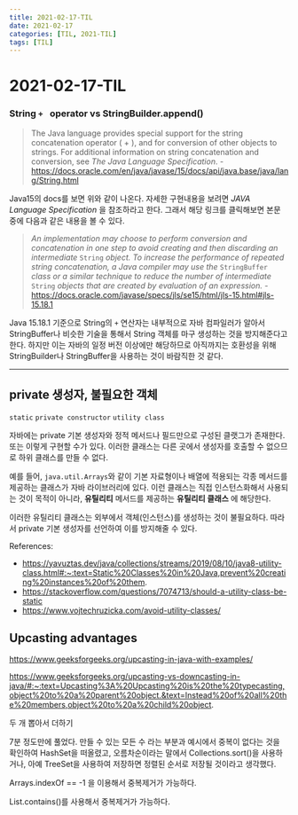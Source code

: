```yaml
---
title: 2021-02-17-TIL
date: 2021-02-17
categories: [TIL, 2021-TIL]
tags: [TIL]
---
```


# 2021-02-17-TIL

### String `+ ` operator vs StringBuilder.append()

> The Java language provides special support for the string concatenation operator ( + ), and for conversion of other objects to strings. For additional information on string concatenation and conversion, see *The Java Language Specification*. - https://docs.oracle.com/en/java/javase/15/docs/api/java.base/java/lang/String.html

Java15의 docs를 보면 위와 같이 나온다. 자세한 구현내용을 보려면  *JAVA Language Specification* 을 참조하라고 한다. 그래서 해당 링크를 클릭해보면 본문 중에 다음과 같은 내용을 볼 수 있다.

> *An implementation may choose to perform conversion and concatenation in one step to avoid creating and then discarding an intermediate* `String` *object. To increase the performance of repeated string concatenation, a Java compiler may use the* `StringBuffer` *class or a similar technique to reduce the number of intermediate* `String` *objects that are created by evaluation of an expression.* - https://docs.oracle.com/javase/specs/jls/se15/html/jls-15.html#jls-15.18.1

Java 15.18.1 기준으로 String의 `+` 연산자는 내부적으로 자바 컴파일러가 알아서 StringBuffer나 비슷한 기술을 통해서 String 객체를 마구 생성하는 것을 방지해준다고 한다. 하지만 이는 자바의 일정 버전 이상에만 해당하므로 아직까지는 호환성을 위해 StringBuilder나 StringBuffer을 사용하는 것이 바람직한 것 같다.

---

## private 생성자, 불필요한 객체

`static` `private constructor` `utility class`

자바에는 private 기본 생성자와 정적 메서드나 필드만으로 구성된 클랫그가 존재한다. 또는 이렇게 구현할 수가 있다. 이러한 클래스는 다른 곳에서 생성자를 호출할 수 없으므로 하위 클래스를 만들 수 없다.

예를 들어, `java.util.Arrays`와 같이 기본 자료형이나 배열에 적용되는 각종 메서드를 제공하는 클래스가 자바 라이브러리에 있다. 이런 클래스는 직접 인스턴스화해서 사용되는 것이 목적이 아니라, **유틸리티** 메서드를 제공하는 **유틸리티 클래스** 에 해당한다.

이러한 유틸리티 클래스는 외부에서 객체(인스턴스)를 생성하는 것이 불필요하다. 따라서 private 기본 생성자를 선언하여 이를 방지해줄 수 있다.

References: 

- https://yavuztas.dev/java/collections/streams/2019/08/10/java8-utility-class.html#:~:text=Static%20Classes%20in%20Java,prevent%20creating%20instances%20of%20them.
- https://stackoverflow.com/questions/7074713/should-a-utility-class-be-static
- https://www.vojtechruzicka.com/avoid-utility-classes/

## Upcasting advantages

https://www.geeksforgeeks.org/upcasting-in-java-with-examples/

https://www.geeksforgeeks.org/upcasting-vs-downcasting-in-java/#:~:text=Upcasting%3A%20Upcasting%20is%20the%20typecasting,object%20to%20a%20parent%20object.&text=Instead%20of%20all%20the%20members,object%20to%20a%20child%20object.





두 개 뽑아서 더하기

7분 정도만에 풀었다. 만들 수 있는 모든 수 라는 부분과 예시에서 중복이 없다는 것을 확인하여 HashSet을 떠올렸고, 오름차순이라는 말에서 Collections.sort()을 사용하거나, 아예 TreeSet을 사용하여 저장하면 정렬된 순서로 저장될 것이라고 생각했다.

Arrays.indexOf == -1 을 이용해서 중복제거가 가능하다.

List.contains()를 사용해서 중복제거가 가능하다.

